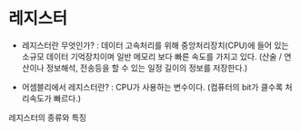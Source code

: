 # 레지스터

- 레지스터란 무엇인가? : 데이터 고속처리를 위해 중앙처리장치(CPU)에 들어 있는 소규모 데이터 기억장치이며 일반 메모리 보다 빠른 속도를 가지고 있다. (산술 / 연산이나 정보해석, 전송등을 할 수 있는 일정 길이의 정보를 저장한다.)

- 어셈블리에서 레지스터란? : CPU가 사용하는 변수이다. (컴퓨터의 bit가 클수록 처리속도가 빠르다.)

레지스터의 종류와 특징
